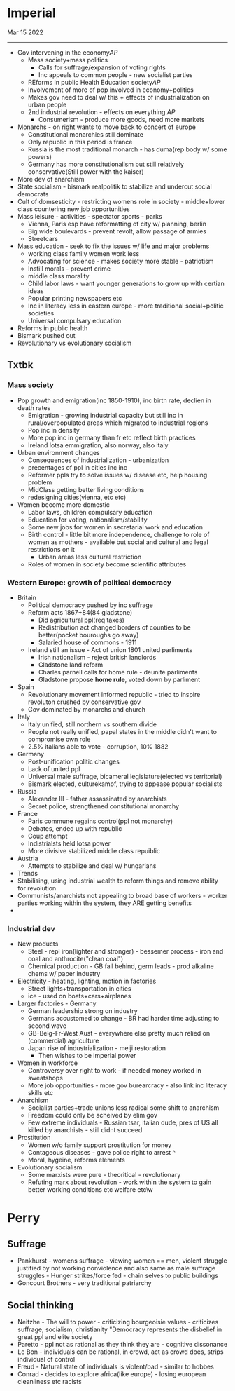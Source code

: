 # Imperial
Mar 15 2022
***
 - Gov intervening in  the economy*AP*
   - Mass society+mass politics 
     - Calls for suffrage/expansion of voting rights
     - Inc appeals to common people - new socialist parties 
   - REforms in public Health Education society*AP*
   - Involvement of more of pop involved in economy+politics
   - Makes gov need to deal w/ this + effects of industrialization on urban people
   - 2nd industrial revolution - effects on everything *AP*
     - Consumerism - produce more goods, need more markets 
 - Monarchs - on right wants to move back to concert of europe 
   - Constitutional monarchies still dominate 
   - Only republic in this period is france 
   - Russia is the most traditional monarch - has duma(rep body w/ some powers)
   - Germany has more constitutionalism but still relatively conservative(Still power with the kaiser)
 - More dev of anarchism
 - State socialism - bismark realpolitik to stabilize and undercut social democrats 
 - Cult of domsesticity - restricting womens role in society - middle+lower class countering new job opportunities 
 - Mass leisure - activities - spectator sports - parks 
   - Vienna, Paris esp have reformatting of city w/ planning, berlin
   - Big wide boulevards - prevent revolt, allow passage of armies 
   - Streetcars
 - Mass education - seek to fix the issues w/ life and major problems
   - working class family women work less 
   - Advocating for science - makes society more stable - patriotism
   - Instill morals - prevent crime 
   - middle class morality 
   - Child labor laws - want younger generations to grow up with certian ideas 
   - Popular printing newspapers etc 
   - Inc in literacy less in eastern europe - more traditional social+politic societies 
   - Universal compulsary education 
 - Reforms in public health
 - Bismark pushed out 
 - Revolutionary vs evolutionary socialism 

## Txtbk
### Mass society 
 - Pop growth and emigration(inc 1850-1910), inc birth rate, declien in death rates
   - Emigration - growing industrial capacity but still inc in rural/overpopulated areas which migrated to industrial regions 
   - Pop inc in density
   - More pop inc in germany than fr etc reflect birth practices 
   - Ireland lotsa emmigration, also norway, also italy 
 - Urban environment changes 
   - Consequences of industrialization - urbanization
   - precentages of ppl in cities inc inc 
   - Reformer ppls try to solve issues w/ disease etc, help housing problem 
   - MidClass getting better living conditions
   - redesigning cities(vienna, etc etc)
 - Women become more domestic
   - Labor laws, children compulsary education 
   - Education for voting, nationalism/stability
   - Some new jobs for women in secretarial work and education 
   - Birth control - little bit more independence, challenge to role of women as mothers - available but social and cultural and legal restrictions on it
     - Urban areas less cultural restriction 
   - Roles of women in society become scientific attributes

### Western Europe: growth of political democracy 
 - Britain 
   - Political democracy pushed by inc suffrage 
   - Reform acts 1867+84(84 gladstone)
     - Did agricultural ppl(req taxes)
     - Redistribution act changed borders of counties to be better(pocket bouroughs go away)
     - Salaried house of commons - 1911
   - Ireland still an issue - Act of union 1801 united parliments 
     - Irish nationalism - reject british landlords 
     - Gladstone land reform
     - Charles parnell calls for home rule - deunite parliments 
     - Gladstone propose **home rule**, voted down by parliment 
 - Spain
   - Revolutionary movement informed republic - tried to inspire revoluton crushed by conservative gov 
   - Gov dominated by monarchs and church 
 - Italy 
   - Italy unified, still northern vs southern divide 
   - People not really unified, papal states in the middle didn't want to compromise own role 
   - 2.5% italians able to vote - corruption, 10% 1882
 - Germany 
   - Post-unification politic changes 
   - Lack of united ppl
   - Universal male suffrage, bicameral legislature(elected vs territorial)
   - Bismark elected, culturekampf, trying to appease popular socialists
 - Russia  
   - Alexander III - father assassinated by anarchists
   - Secret police, strengthened constitutional monarchy
 - France 
   - Paris commune regains control(ppl not monarchy)
   - Debates, ended up with republic 
   - Coup attempt 
   - Indistrialsts held lotsa power 
   - More divisive stabilized middle class repuiblic 
 - Austria 
   - Attempts to stabilize and deal w/ hungarians 
 - Trends
 - Stabilising, using industrial wealth to reform things and remove ability for revolution 
 - Communists/anarchists not appealing to broad base of workers - worker parties working within the system, they ARE getting benefits 
 - 
### Industrial dev 
 - New products 
   - Steel - repl iron(lighter and stronger) - bessemer process - iron and coal and anthrocite("clean coal")
   - Chemical production - GB fall behind, germ leads - prod alkaline chems w/ paper industry 
 - Electricity - heating, lighting, motion in factories 
   - Street lights+transportation in cities 
   - ice - used on boats+cars+airplanes 
 - Larger factories - Germany
   - German leadership strong on industry
   - Germans accustomed to change - BR had harder time adjusting to second wave 
   - GB-Belg-Fr-West Aust - everywhere else pretty much relied on (commercial) agriculture
   - Japan rise of industrialization - meiji restoration 
     - Then wishes to be imperial power 
 - Women in workforce 
   - Controversy over right to work - if needed money worked in sweatshops
   - More job opportunities - more gov burearcracy - also link inc literacy skills etc 
 - Anarchism   
   - Socialist parties+trade unions less radical some shift to anarchism 
   - Freedom could only be acheived by elim gov
   - Few extreme individuals - Russian tsar, italian dude, pres of US all killed by anarchists - still didnt succeed
 - Prostitution 
   - Women w/o family support prostitution for money 
   - Contageous diseases - gave police right to arrest ^ 
   - Moral, hygeine, reforms elements 
 - Evolutionary socialism 
   - Some marxists were pure - theoritical - revolutionary 
   - Refuting marx about revolution - work within the system to gain better working conditions etc welfare etc\w

# Perry 
## Suffrage
 - Pankhurst - womens suffrage - viewing women == men, violent struggle justified by not working nonviolence and also same as male suffrage struggles - Hunger strikes/force fed - chain selves to public buildings  
 - Goncourt Brothers - very traditional patriarchy

## Social thinking 
 - Neitzhe - The will to power - criticizing bourgeoisie values - criticizes suffrage, socialism, christianity "Democracy represents the disbelief in great ppl and elite society 
 - Paretto - ppl not as rational as they think they are - cognitive dissonance
 - Le Bon - individuals can be rational, in crowd, act as crowd does, strips individual of control 
 - Freud - Natural state of individuals is violent/bad - similar to hobbes 
 - Conrad - decides to explore africa(like europe) - losing european cleanliness etc racists